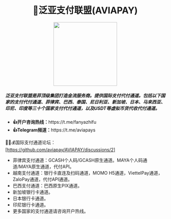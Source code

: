 <div style="text-align:center"><h1>🥇泛亚支付联盟(AVIAPAY)</h1></div>
<p style="text-align:center"><img src=https://avatars.githubusercontent.com/u/120363254?s=400&u=5d21cc03867d5d58a0a0165a8ef4939a68b55c57&v=4 width=200 height=200></p>
<h5>泛亚支付联盟是菲顶级集团打造金流服务商。提供国际支付代付通道。包括以下国家的支付代付通道、菲律宾、巴西、泰国、尼日利亚、新加坡、日本、马来西亚、印尼、印度等三十个国家支付代付通道，以及USDT等虚拟币货代收代付通道。</h5>
<div>
<ul>
<li><b>👍开户咨询热线：</b>https://t.me/fanyazhifu</li>
<li><b>👍Telegram频道：</b>https://t.me/aviapays</li>
</ul>
</div>
<div>
  <p>🧑👼💰国际支付通道论坛：<a href=https://github.com/aviapay/AVIAPAY/discussions/2>[https://github.com/aviapay/AVIAPAY/discussions/2]</a></p>
</div>
<ul>
  <li>菲律宾支付通道：GCASH个人码/GCASH原生通道。MAYA个人码通道/MAYA原生通道，代付API。</li>
  <li>越南支付通道：银行卡直连及扫码通道，MOMO H5通道，ViettelPay通道，ZaloPay通道，代付API通道。</li>
  <li>巴西支付通道：巴西原生PIX通道。</li>
  <li>新加坡银行卡通道。</li>
  <li>日本银行卡通道。</li>
  <li>印尼银行卡通道。</li>
  <li>更多国家的支付通道请咨询开户热线。</li>
</ul>
